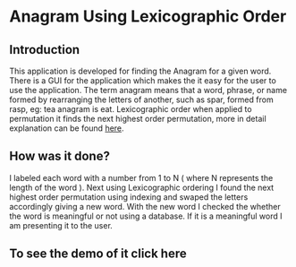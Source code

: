 # Anagram Using Lexicographic Order

## Introduction
This application is developed for finding the Anagram for a given word. There is a GUI for the application which makes the it easy for the user to use the application. The term anagram means that a word, phrase, or name formed by rearranging the letters of another, such as spar, formed from rasp, eg: tea anagram is eat. Lexicographic order when applied to permutation it finds the next highest order permutation, more in detail explanation can be found [here](#http://mathworld.wolfram.com/LexicographicOrder.html). 

## How was it done?
I labeled each word with a number from 1 to N ( where N represents the length of the word ). Next using Lexicographic ordering I found the next highest order permutation using indexing and swaped the letters accordingly giving a new word. With the new word I checked the whether the word is meaningful or not using a database. If it is a meaningful word I am presenting it to the user. 

## To see the demo of it click here 
